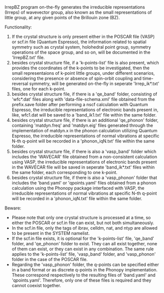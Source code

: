 IrrepBZ program on-the-fly generates the irreducible representations (Irreps) of wavevector group, also known as the small representations of little group, at any given points of the Brillouin zone (BZ).

Functionality: 
1. If the crystal structure is only present either in the POSCAR file (VASP) or scf.in file (Quantum Espresso), the information related to spatial symmetry such as crystal system, holohedral point group, symmetry operations of the space group, and so on, will be documented in the 'IrrepBZ.txt' file.
2. besides crystal structure file, if a 'k-points-list' file is also present, which provides the coordinates of the k-points to be investigated, then the small representaions of k-point little groups, under different scenarios, considering the presence or absence of spin-orbit coupling and time-reversal symmetry, will be generated on-the-fly in seperate 'Irrep_ik*.txt' files, one for each k-point.
3. besides crystal structure file, if there is a 'qe_band' folder, consisting of 'wfc*.dat' files along with 'data-file-schema.xml' file obtained from the prefix.save folder after performing a nscf calculation with Quantum Espresso, the irreducible representations of electronic bands present in, like, wfc1.dat will be saved to a 'band_ik1.txt' file within the same folder.
4. besides crystal structure file, if there is an additional 'qe_phonon' folder, containing 'matdyn.freq' and 'matdyn.eig' files generated through the implementation of matdyn.x in the phonon calculation utilizing Quantum Espresso, the irreducible representations of normal vibrations at specific N-th q-point will be recorded in a 'phonon_iqN.txt' file within the same folder.
5. besides crystal structure file, if there is also a 'vasp_band' folder which includes the 'WAVECAR' file obtained from a non-consistent calculation using VASP, the irreducible representations of electronic bands present in the WAVECAR file will be saved in seperate 'band_ik*.txt' files within the same folder, each corresponding to one k-point.
6. besides crystal structure file, if there is also a 'vasp_phonon' folder that includes the 'band.yaml' or 'qpoints.yaml' files obtained from a phonon calculation using the Phonopy package interfaced with VASP, the irreducible representations of normal vibrations at specific N-th q-point will be recorded in a 'phonon_iqN.txt' file within the same folder.

Beware:
* Please note that only one crystal structure is processed at a time, so either the POSCAR or scf.in file can exist, but not both simultaneously.
* In the scf.in file, only the tags of ibrav, celldm, nat, and ntyp are allowed to be present in the SYSTEM namelist.
* If the scf.in file exists, it is optional for the 'k-points-list' file, 'qe_band' folder, and 'qe_phonon' folder to exist. They can all exist together, none of them can exist, or they can exist in any combination. The same rule applies to the 'k-points-list' file, 'vasp_band' folder, and 'vasp_phonon' folder in the case of the POSCAR file.
* Regarding the 'vasp_phonon' folder, the q-points can be specified either in a band format or as discrete q-points in the Phonopy implementation. These correspond respectively to the resulting files of 'band.yaml' and 'qpoints.yaml'. Therefore, only one of these files is required and they cannot coexist together.
